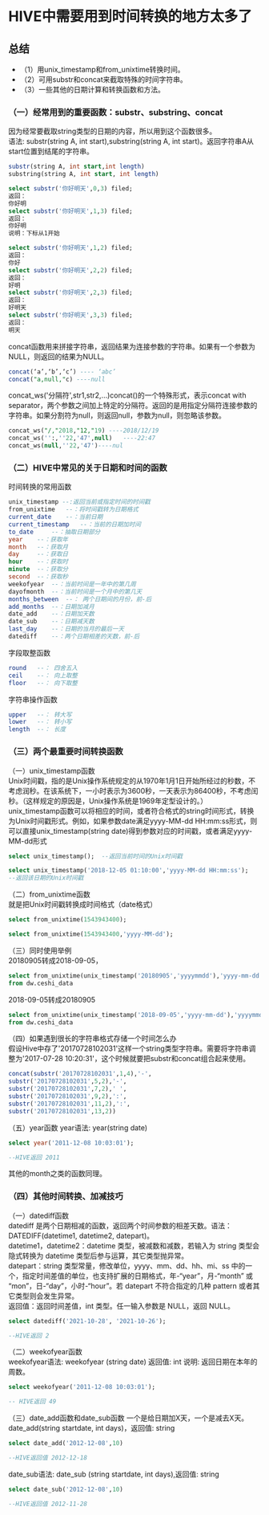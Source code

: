 # HIVE中需要用到时间转换的地方太多了

## 总结
+ （1）用unix_timestamp和from_unixtime转换时间。
+ （2）可用substr和concat来截取特殊的时间字符串。
+ （3）一些其他的日期计算和转换函数和方法。


### （一）经常用到的重要函数：substr、substring、concat
因为经常要截取string类型的日期的内容，所以用到这个函数很多。   
语法: substr(string A, int start),substring(string A, int start)。返回字符串A从start位置到结尾的字符串。
```sql
substr(string A, int start,int length)
substring(string A, int start, int length)

select substr('你好明天',0,3) filed;
返回：
你好明
select substr('你好明天',1,3) filed;
返回：
你好明
说明：下标从1开始

select substr('你好明天',1,2) filed;
返回：
你好
select substr('你好明天',2,2) filed;
返回：
好明
select substr('你好明天',2,3) filed;
返回：
好明天
select substr('你好明天',3,3) filed;
返回：
明天

```
concat函数用来拼接字符串，返回结果为连接参数的字符串。如果有一个参数为NULL，则返回的结果为NULL。   
```sql
concat(‘a’,‘b’,‘c’) ---- ‘abc’
concat("a,null,"c) ----null
```
concat_ws('分隔符',str1,str2,…)concat()的一个特殊形式，表示concat with separator，两个参数之间加上特定的分隔符。返回的是用指定分隔符连接参数的字符串。如果分割符为null，则返回null，参数为null，则忽略该参数。
```sql
concat_ws("/,"2018,"12,"19) ----2018/12/19
concat_ws('':,''22,'47',null)   ----22:47
concat_ws(null,''22,'47')----nul
```


### （二）HIVE中常见的关于日期和时间的函数
时间转换的常用函数
```sql
unix_timestamp --:返回当前或指定时间的时间戳
from_unixtime   --：将时间戳转为日期格式
current_date    --：当前日期
current_timestamp   --：当前的日期加时间
to_date     --：抽取日期部分
year    --：获取年
month   --：获取月
day     --：获取日
hour    --：获取时
minute  --：获取分
second  --：获取秒
weekofyear  --：当前时间是一年中的第几周
dayofmonth  --：当前时间是一个月中的第几天
months_between  --： 两个日期间的月份，前-后
add_months  --：日期加减月
date_add    --：日期加天数
date_sub    --：日期减天数
last_day    --：日期的当月的最后一天
datediff    --：两个日期相差的天数，前-后
```
字段取整函数
```sql
round   --： 四舍五入
ceil    --： 向上取整
floor   --： 向下取整
```
字符串操作函数
```sql
upper   --： 转大写
lower   --： 转小写
length  --： 长度
```

### （三）两个最重要时间转换函数
（一）unix_timestamp函数   
Unix时间戳，指的是Unix操作系统规定的从1970年1月1日开始所经过的秒数，不考虑润秒。在该系统下，一小时表示为3600秒，一天表示为86400秒，不考虑闰秒。（这样规定的原因是，Unix操作系统是1969年定型设计的。）   
unix_timestamp函数可以将相应的时间，或者符合格式的string时间形式，转换为Unix时间戳形式。例如，如果参数date满足yyyy-MM-dd HH:mm:ss形式，则可以直接unix_timestamp(string date)得到参数对应的时间戳，或者满足yyyy-MM-dd形式   
```sql
select unix_timestamp();  --返回当前时间的Unix时间戳

select unix_timestamp('2018-12-05 01:10:00','yyyy-MM-dd HH:mm:ss');
--返回该日期的Unix时间戳
```

（二）from_unixtime函数   
就是把Unix时间戳转换成时间格式（date格式）   
```sql
select from_unixtime(1543943400);

select from_unixtime(1543943400,'yyyy-MM-dd');
```

（三）同时使用举例   
20180905转成2018-09-05，   
```sql
select from_unixtime(unix_timestamp('20180905','yyyymmdd'),'yyyy-mm-dd')
from dw.ceshi_data
```

2018-09-05转成20180905   
```sql
select from_unixtime(unix_timestamp('2018-09-05','yyyy-mm-dd'),'yyyymmdd')
from dw.ceshi_data
```

（四）如果遇到很长的字符串格式存储一个时间怎么办   
假设Hive中存了'20170728102031'这样一个string类型字符串。需要将字符串调整为'2017-07-28 10:20:31'，这个时候就要把substr和concat组合起来使用。
```sql
concat(substr('20170728102031',1,4),'-',
substr('20170728102031',5,2),'-',
substr('20170728102031',7,2),' ',
substr('20170728102031',9,2),':',
substr('20170728102031',11,2),':',
substr('20170728102031',13,2))
```

（五）year函数
year语法: year(string date)
```sql
select year('2011-12-08 10:03:01');

--HIVE返回 2011
```
其他的month之类的函数同理。

### （四）其他时间转换、加减技巧
（一）datediff函数   
datediff 是两个日期相减的函数，返回两个时间参数的相差天数。语法：DATEDIFF(datetime1, datetime2, datepart)。   
datetime1，datetime2：datetime 类型，被减数和减数，若输入为 string 类型会隐式转换为 datetime 类型后参与运算，其它类型抛异常。   
datepart：string 类型常量，修改单位，yyyy、mm、dd、hh、mi、ss 中的一个，指定时间差值的单位，也支持扩展的日期格式，年-“year”，月-“month” 或 “mon”，日-“day”，小时-“hour”。若 datepart 不符合指定的几种 pattern 或者其它类型则会发生异常。   
返回值：返回时间差值，int 类型。任一输入参数是 NULL，返回 NULL。   
```sql
select datediff('2021-10-28', '2021-10-26');

--HIVE返回 2
```

（二）weekofyear函数   
weekofyear语法: weekofyear (string date) 返回值: int 说明: 返回日期在本年的周数。   
```sql
select weekofyear('2011-12-08 10:03:01');

-- HIVE返回 49
```

（三）date_add函数和date_sub函数
一个是给日期加X天，一个是减去X天。   
date_add(string startdate, int days)，返回值: string   
```sql
select date_add('2012-12-08',10)

--HIVE返回值 2012-12-18
```
date_sub语法: date_sub (string startdate, int days),返回值: string
```sql
select date_sub('2012-12-08',10)

--HIVE返回值 2012-11-28
```